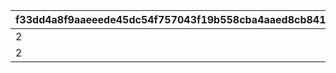 |f33dd4a8f9aaeeede45dc54f757043f19b558cba4aaed8cb84115cebf431cf1e|9212ff404fc66300eceb4be74d561bdb217838fddf3457d663760bc34cd375c1|5959aceffefbe6c7036f4fb34a0bc10dbfe42b8103e7e26cbc1b480e004cf8bf|8581850ad81bac632023e7da8c12bf8eac773895b6cda73a75af911c1e54568a|fe619c357bd72e1f34367aece86aa646c7f92fc4e592c14eab787d7b093e3199|29eabb59af8beecddd610b67d873fff60a2c49760c4bf9d64b89a9ee97822a74|eccb6dd0d730eebd771adc05c012b3d30d0de61cf09d8e4f759c6040e55abac7|53a28a84bbe9778e80329b974307605973fc3f30d2a0f880b5169df8580e3f3f|7462fc4becf26daeb0dba46f03b411c85c15ae3a53ff5d613d7e8ac5556850f9|d3044f99226e9f76e84872a37b1db91475e196a710d926fb8d81ed542b859f9a|
| --- | --- | --- | --- | --- | --- | --- | --- | --- | --- |
|2|2|4|1|0|0|100|0|6|101|
|2|2|10|2|1|1|100|200|6|101|
